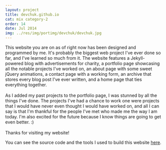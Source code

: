 ```yaml
---
layout: project
title: devchuk.github.io
cat: mix category-2
order: 14
date: Jul 2014
img: ../res/img/portimg/devchuk/devchuk.jpg
---
```


This website you are on as of right now has been designed and programmed by me. It's probably the biggest web project I've ever done so far, and I've learned so much from it. The website features a Jekyll-powered blog with advertisements for charity, a portfolio page showcasing all the notable projects I've worked on, an about page with some sweet jQuery animations, a contact page with a working form, an archive that stores every blog post I've ever written, and a home page that ties everything together.
<br><br>
As I added my past projects to the portfolio page, I was stunned by all the things I've done. The projects I've had a chance to work one were projects that I would have never even thought I would have worked on, and all I can say is that I'm thankful for the people I've met who made me the way I am today. I'm also excited for the future because I know things are going to get even better. :)
<br><br>
Thanks for visiting my website!

You can see the source code and the tools I used to build this website [here](https://github.com/devChuk/devchuk.github.io).
